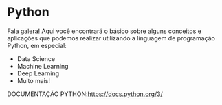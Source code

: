 # Python
Fala galera!
Aqui você encontrará o básico sobre alguns conceitos e aplicações que podemos realizar utilizando a linguagem de programação Python, em especial:
  * Data Science
  * Machine Learning
  * Deep Learning
  * Muito mais!
  
DOCUMENTAÇÃO PYTHON:https://docs.python.org/3/
